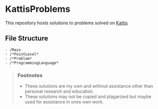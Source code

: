 # KattisProblems

This repository hosts solutions to problems solved on [Kattis](https://open.kattis.com/)

## File Structure
    - /Main
    - /*PointLevel*
    - /*Problem*
    - /*ProgrammingLanguage*

> ### Footnotes
> - These solutions are my own and without assistance other than personal research and education.
> - These solutions may not be copied and plagarized but maybe used for assistance in ones own work.
